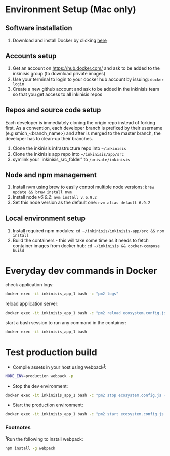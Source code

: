 # Environment Setup (Mac only)

## Software installation

1. Download and install Docker by clicking [here](https://docs.docker.com/engine/installation/)


## Accounts setup

1. Get an account on https://hub.docker.com/ and ask to be added to the inkinisis group (to download private images)
1. Use your terminal to login to your docker hub account by issuing: ```docker login```
1. Create a new github account and ask to be added in the inkinisis team so that you get access to all inkinisis repos


## Repos and source code setup

Each developer is immediately cloning the origin repo instead of forking first. As a convention, each developer branch
is prefixed by their username (e.g smich_<branch_name>) and after is merged to the master branch, the developer has to
clean-up their branches.

1. Clone the inkinisis infrastructure repo into `~/inkinisis`
1. Clone the inkinisis app repo into `~/inkinisis/app/src`
1. symlink your 'inkinisis_src_folder' to `/private/inkinisis`


## Node and npm management

1. Install nvm using brew to easily control multiple node versions: `brew update && brew install nvm`
1. Install node *v6.9.2*: `nvm install v.6.9.2`
2. Set this node version as the default one: `nvm alias default 6.9.2`

## Local environment setup

1. Install required npm modules: `cd ~/inkinisis/inkinisis-app/src && npm install`
1. Build the containers - this will take some time as it needs to fetch container images from docker hub: `cd ~/inkinisis && docker-compose build`

# Everyday dev commands in Docker

check application logs:
```sh
docker exec -it inkinisis_app_1 bash -c "pm2 logs"
```
reload application server:
```sh
docker exec -it inkinisis_app_1 bash -c "pm2 reload ecosystem.config.js --only app-dev"
```
start a bash session to run any command in the container:
```sh
docker exec -it inkinisis_app_1 bash
```

# Test production build

- Compile assets in your host using webpack<sup>[1](#webpack-installation)</sup>: 
```sh 
NODE_ENV=production webpack -p
```

- Stop the dev environment: 
```sh
docker exec -it inkinisis_app_1 bash -c "pm2 stop ecosystem.config.js --only app-dev"
```

- Start the production environment: 
```sh
docker exec -it inkinisis_app_1 bash -c "pm2 start ecosystem.config.js --only ikapp"
```

### Footnotes

<sup><a name="webpack-installation">1</a></sup>Run the following to install webpack:
```sh
npm install -g webpack
```

